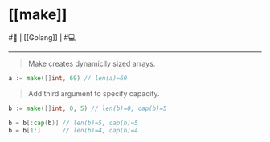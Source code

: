 # [[make]]
#🌱  | [[Golang]] | #💻  
___

> Make creates dynamiclly sized arrays. 

```go 
a := make([]int, 69) // len(a)=69
```

> Add third argument to specify capacity.

```go
b := make([]int, 0, 5) // len(b)=0, cap(b)=5

b = b[:cap(b)] // len(b)=5, cap(b)=5
b = b[1:]      // len(b)=4, cap(b)=4
```
